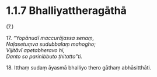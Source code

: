 

# 1.1.7 Bhalliyattheragāthā




(7.)

17\. _“Yopānudī maccurājassa senaṃ,_  
_Naḷasetuṃva sudubbalaṃ mahogho;_  
_Vijitāvī apetabheravo hi,_  
_Danto so parinibbuto ṭhitatto”ti._  


18\. Itthaṃ sudaṃ āyasmā bhalliyo thero gāthaṃ abhāsitthāti.



